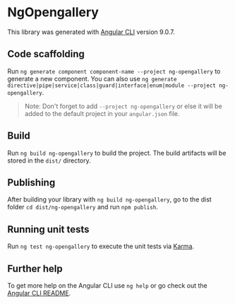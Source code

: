 # NgOpengallery

This library was generated with [Angular CLI](https://github.com/angular/angular-cli) version 9.0.7.

## Code scaffolding

Run `ng generate component component-name --project ng-opengallery` to generate a new component. You can also use `ng generate directive|pipe|service|class|guard|interface|enum|module --project ng-opengallery`.
> Note: Don't forget to add `--project ng-opengallery` or else it will be added to the default project in your `angular.json` file. 

## Build

Run `ng build ng-opengallery` to build the project. The build artifacts will be stored in the `dist/` directory.

## Publishing

After building your library with `ng build ng-opengallery`, go to the dist folder `cd dist/ng-opengallery` and run `npm publish`.

## Running unit tests

Run `ng test ng-opengallery` to execute the unit tests via [Karma](https://karma-runner.github.io).

## Further help

To get more help on the Angular CLI use `ng help` or go check out the [Angular CLI README](https://github.com/angular/angular-cli/blob/master/README.md).
